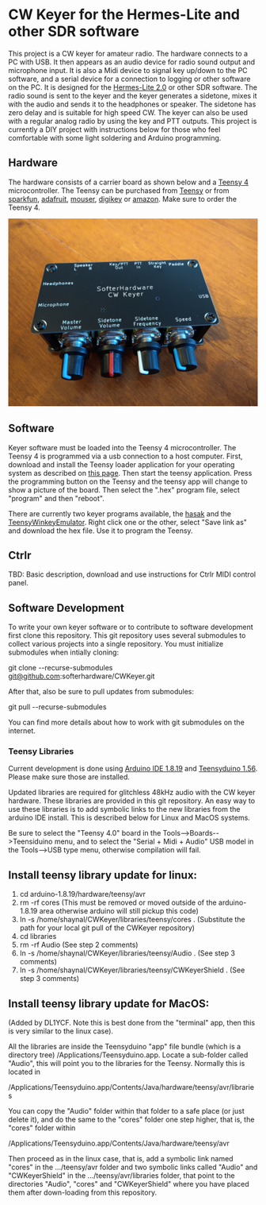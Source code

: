 # CW Keyer for the Hermes-Lite and other SDR software

This project is a CW keyer for amateur radio. The hardware connects to a PC with USB. It then appears as an audio device for radio sound output and microphone input. It is also a Midi device to signal key up/down to the PC software, and a serial device for a connection to logging or other software on the PC. It is designed for the [Hermes-Lite 2.0](http://www.hermeslite.com/) or other SDR software. The radio sound is sent to the keyer and the keyer generates a sidetone, mixes it with the audio and sends it to the headphones or speaker. The sidetone has zero delay and is suitable for high speed CW. The keyer can also be used with a regular analog radio by using the key and PTT outputs. This project is currently a DIY project with instructions below for those who feel comfortable with some light soldering and Arduino programming.

## Hardware

The hardware consists of a carrier board as shown below and a [Teensy 4](https://www.pjrc.com/teensy/) microcontroller.
The Teensy can be purchased from [Teensy](https://www.pjrc.com/store/teensy40.html) or from [sparkfun](https://www.sparkfun.com/), [adafruit](https://www.adafruit.com/), [mouser](https://www.mouser.com/), [digikey](https://www.digikey.com/) or [amazon](https://www.amazon.com/). Make sure to order the Teensy 4.

![SofterHardwareCWKeyer](./pictures/softerhardware_cwkeyer.jpg)

## Software

Keyer software must be loaded into the Teensy 4 microcontroller. The Teensy 4 is programmed via a usb connection to a host computer. First, download and install the Teensy loader application for your operating system as described on [this page](https://www.pjrc.com/teensy/loader.html). Then start the teensy application. Press the programming button on the Teensy and the teensy app will change to show a picture of the board. Then select the ".hex" program file, select "program" and then "reboot".


There are currently two keyer programs available, the [hasak](./firmware/hasak/hasak.TEENSY40@600.hex) and the [TeensyWinkeyEmulator](./firmware/TeensyWinkeyEmulator/TeensyWinkeyEmulator.ino.TEENSY40.hex). Right click one or the other, select "Save link as" and download the hex file. Use it to program the Teensy.


## Ctrlr

TBD: Basic description, download and use instructions for Ctrlr MIDI control panel.

## Software Development

To write your own keyer software or to contribute to software development first clone this repository.
This git repository uses several submodules to collect various projects into a single repository. You must initialize submodules when intially cloning:

git clone --recurse-submodules git@github.com:softerhardware/CWKeyer.git

After that, also be sure to pull updates from submodules:

git pull --recurse-submodules

You can find more details about how to work with git submodules on the internet.

### Teensy Libraries

Current development is done using [Arduino IDE 1.8.19](https://www.arduino.cc/en/software) and [Teensyduino 1.56](https://www.pjrc.com/teensy/td_download.html). Please make sure those are installed.

Updated libraries are required for glitchless 48kHz audio with the CW keyer hardware. These libraries are provided in this git repository. An easy way to use these libraries is to add symbolic links to the new libraries from the arduino IDE install. This is described below for Linux and MacOS systems.

Be sure to select the "Teensy 4.0" board in the Tools-->Boards-->Teensiduino menu, and to select the "Serial + Midi + Audio" USB model in the Tools-->USB type menu,
otherwise compilation will fail.

Install teensy  library update for linux:
-----------------------------------------

 1. cd arduino-1.8.19/hardware/teensy/avr
 2. rm -rf cores   (This must be removed or moved outside of the arduino-1.8.19 area otherwise arduino will still pickup this code)
 3. ln -s /home/shaynal/CWKeyer/libraries/teensy/cores .   (Substitute the path for your local git pull of the CWKeyer repository)
 4. cd libraries
 5. rm -rf Audio   (See step 2 comments)
 6. ln -s /home/shaynal/CWKeyer/libraries/teensy/Audio .   (See step 3 comments)
 7. ln -s /home/shaynal/CWKeyer/libraries/teensy/CWKeyerShield .   (See step 3 comments)

Install teensy library update for MacOS:
----------------------------------------

(Added by DL1YCF. Note this is best done from the "terminal" app, then this is very similar to the
linux case).

All the libraries are inside the Teensyduino "app" file bundle (which is a directory tree)
/Applications/Teensyduino.app. Locate a sub-folder called "Audio", this will point you to
the libraries for the Teensy. Normally this is located in

/Applications/Teensyduino.app/Contents/Java/hardware/teensy/avr/libraries

You can copy the "Audio" folder within that folder to a safe place (or just delete it),
and do the same to the "cores" folder one step higher, that is, the "cores" folder within

/Applications/Teensyduino.app/Contents/Java/hardware/teensy/avr

Then proceed as in the linux case, that is, add a symbolic link named "cores" in the .../teensy/avr
folder and two symbolic links called "Audio" and "CWKeyerShield" in the
.../teensy/avr/libraries folder, that point to the directories "Audio", "cores" and
"CWKeyerShield" where you have placed them after down-loading from this repository.





